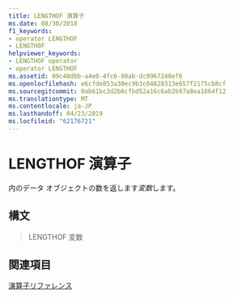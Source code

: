 ```yaml
---
title: LENGTHOF 演算子
ms.date: 08/30/2018
f1_keywords:
- operator LENGTHOF
- LENGTHOF
helpviewer_keywords:
- LENGTHOF operator
- operator LENGTHOF
ms.assetid: 09c40dbb-a4e0-4fc6-80ab-dc9967240ef6
ms.openlocfilehash: e6cfde853a30ec9b3c04828313e657f2175cb8cf
ms.sourcegitcommit: 0ab61bc3d2b6cfbd52a16c6ab2b97a8ea1864f12
ms.translationtype: MT
ms.contentlocale: ja-JP
ms.lasthandoff: 04/23/2019
ms.locfileid: "62176721"
---
```

# <a name="operator-lengthof"></a>LENGTHOF 演算子

内のデータ オブジェクトの数を返します*変数*します。

## <a name="syntax"></a>構文

> LENGTHOF 変数

## <a name="see-also"></a>関連項目

[演算子リファレンス](../../assembler/masm/operators-reference.md)<br/>